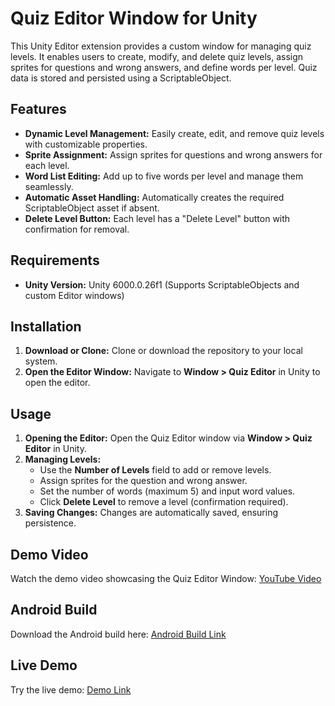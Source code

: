 # Quiz Editor Window for Unity

This Unity Editor extension provides a custom window for managing quiz levels. It enables users to create, modify, and delete quiz levels, assign sprites for questions and wrong answers, and define words per level. Quiz data is stored and persisted using a ScriptableObject.

## Features

- **Dynamic Level Management:**
  Easily create, edit, and remove quiz levels with customizable properties.
- **Sprite Assignment:**
  Assign sprites for questions and wrong answers for each level.
- **Word List Editing:**
  Add up to five words per level and manage them seamlessly.
- **Automatic Asset Handling:**
  Automatically creates the required ScriptableObject asset if absent.
- **Delete Level Button:**
  Each level has a "Delete Level" button with confirmation for removal.

## Requirements

- **Unity Version:** Unity 6000.0.26f1 (Supports ScriptableObjects and custom Editor windows)

## Installation

1. **Download or Clone:**
   Clone or download the repository to your local system.
2. **Open the Editor Window:**
   Navigate to **Window > Quiz Editor** in Unity to open the editor.

## Usage

1. **Opening the Editor:**
   Open the Quiz Editor window via **Window > Quiz Editor** in Unity.
2. **Managing Levels:**
   - Use the **Number of Levels** field to add or remove levels.
   - Assign sprites for the question and wrong answer.
   - Set the number of words (maximum 5) and input word values.
   - Click **Delete Level** to remove a level (confirmation required).
3. **Saving Changes:**
   Changes are automatically saved, ensuring persistence.

## Demo Video

Watch the demo video showcasing the Quiz Editor Window:
[YouTube Video](https://youtu.be/aC1r81Naq1M)

## Android Build

Download the Android build here:
[Android Build Link](https://github.com/09-hrick/Word-Game-Framework/releases/tag/Android)

## Live Demo

Try the live demo:
[Demo Link](https://09hrick.itch.io/word-game-framework)
